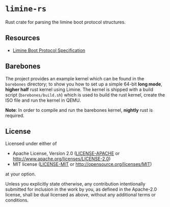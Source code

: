 # `limine-rs`

Rust crate for parsing the limine boot protocol structures.

## Resources
* [Limine Boot Protocol Specification](https://github.com/limine-bootloader/limine/blob/trunk/PROTOCOL.md)

## Barebones
The project provides an example kernel which can be found in the `barebones` directory; to show you
how to set up a simple 64-bit **long mode**, **higher half** rust kernel using Limine. The
kernel is shipped with a build script (`barebones/build.sh`) which is used to build the
rust kernel, create the ISO file and run the kernel in QEMU.

**Note**: In order to compile and run the barebones kernel, **nightly** rust is required.

## License

Licensed under either of

- Apache License, Version 2.0 ([LICENSE-APACHE](LICENSE-APACHE) or
  http://www.apache.org/licenses/LICENSE-2.0)
- MIT license ([LICENSE-MIT](LICENSE-MIT) or http://opensource.org/licenses/MIT)

at your option.

Unless you explicitly state otherwise, any contribution intentionally submitted for inclusion in the work by you, 
as defined in the Apache-2.0 license, shall be dual licensed as above, without any additional terms or conditions.
